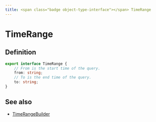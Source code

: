 ```yaml
---
title: <span class="badge object-type-interface"></span> TimeRange
---
```

# <span class="badge object-type-interface"></span> TimeRange

## Definition

```typescript
export interface TimeRange {
	// From is the start time of the query.
	from: string;
	// To is the end time of the query.
	to: string;
}

```
## See also

 * <span class="badge builder"></span> [TimeRangeBuilder](./builder-TimeRangeBuilder.md)
